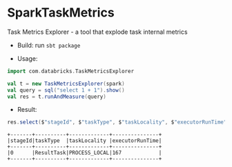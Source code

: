 # SparkTaskMetrics
Task Metrics Explorer - a tool that explode task internal metrics

* Build: run `sbt package`

* Usage:

```scala
import com.databricks.TaskMetricsExplorer

val t = new TaskMetricsExplorer(spark)
val query = sql("select 1 + 1").show()
val res = t.runAndMeasure(query)
```

* Result:

```scala
res.select($"stageId", $"taskType", $"taskLocality", $"executorRunTime").show(false)
```

```
+-------+----------+-------------+---------------+
|stageId|taskType  |taskLocality |executorRunTime|
+-------+----------+-------------+---------------+
|0      |ResultTask|PROCESS_LOCAL|167            |
+-------+----------+-------------+---------------+
```
